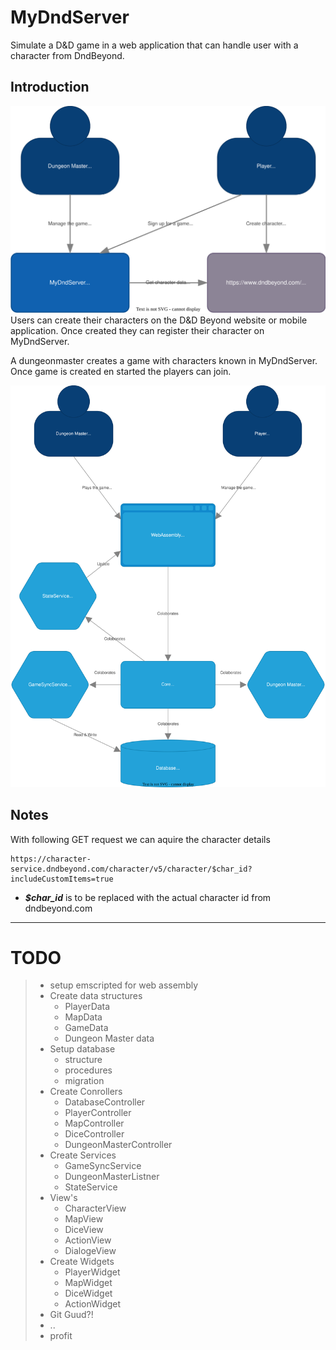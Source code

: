 # MyDndServer
Simulate a D&amp;D game in a web application that can handle user with a character from DndBeyond.

## Introduction 
![ProjectContext](doc/assets/context.svg)
Users can create their characters on the D&D Beyond website or mobile application.
Once created they can register their character on MyDndServer.

A dungeonmaster creates a game with characters known in MyDndServer.
Once game is created en started the players can join.

![ProjectContext](doc/assets/containers.svg)

## Notes
With following GET request we can aquire the character details
```
https://character-service.dndbeyond.com/character/v5/character/$char_id?includeCustomItems=true
```
- ***$char_id*** is to be replaced with the actual character id from dndbeyond.com

***

# TODO
>- setup emscripted for web assembly
>- Create data structures
>    - PlayerData
>    - MapData
>    - GameData
>    - Dungeon Master data
>- Setup database
>    - structure
>    - procedures
>    - migration
>- Create Conrollers
>    - DatabaseController
>    - PlayerController
>    - MapController
>    - DiceController
>    - DungeonMasterController
>- Create Services
>    - GameSyncService
>    - DungeonMasterListner
>    - StateService
>- View's
>    - CharacterView
>    - MapView
>    - DiceView
>    - ActionView
>    - DialogeView
>- Create Widgets
>    - PlayerWidget
>    - MapWidget
>    - DiceWidget
>    - ActionWidget
>- Git Guud?!
>- ..
>- profit
